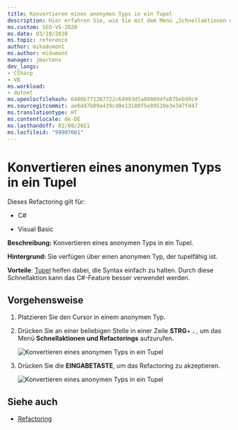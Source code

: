 ```yaml
---
title: Konvertieren eines anonymen Typs in ein Tupel
description: Hier erfahren Sie, wie Sie mit dem Menü „Schnellaktionen und Refactorings…“ einen anonymen Typ in ein Tupel in Visual Studio konvertieren.
ms.custom: SEO-VS-2020
ms.date: 03/10/2020
ms.topic: reference
author: mikadumont
ms.author: midumont
manager: jmartens
dev_langs:
- CSharp
- VB
ms.workload:
- dotnet
ms.openlocfilehash: 6486b771207722c64993d5a880894fe07beb99c9
ms.sourcegitcommit: ae6d47b09a439cd0e13180f5e89510e3e347fd47
ms.translationtype: HT
ms.contentlocale: de-DE
ms.lasthandoff: 02/08/2021
ms.locfileid: "99907661"
---
```

# <a name="convert-anonymous-type-to-tuple"></a>Konvertieren eines anonymen Typs in ein Tupel

Dieses Refactoring gilt für:

- C#

- Visual Basic

**Beschreibung:** Konvertieren eines anonymen Typs in ein Tupel.

**Hintergrund:** Sie verfügen über einen anonymen Typ, der tupelfähig ist.

**Vorteile**: [Tupel](/dotnet/csharp/tuples) helfen dabei, die Syntax einfach zu halten. Durch diese Schnellaktion kann das C#-Feature besser verwendet werden.

## <a name="how-to"></a>Vorgehensweise

1. Platzieren Sie den Cursor in einem anonymen Typ.
2. Drücken Sie an einer beliebigen Stelle in einer Zeile **STRG**+ **.** , um das Menü **Schnellaktionen und Refactorings** aufzurufen.

   ![Konvertieren eines anonymen Typs in ein Tupel](media/convert-anon-to-tuple.png)

2. Drücken Sie die **EINGABETASTE**, um das Refactoring zu akzeptieren.

   ![Konvertieren eines anonymen Typs in ein Tupel](media/convert-anon-to-tuple-complete.png)

## <a name="see-also"></a>Siehe auch

- [Refactoring](../refactoring-in-visual-studio.md)
